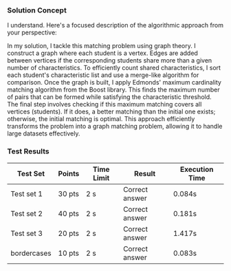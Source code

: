 ### Solution Concept

I understand. Here's a focused description of the algorithmic approach from your perspective:

In my solution, I tackle this matching problem using graph theory. I construct a graph where each student is a vertex. Edges are added between vertices if the corresponding students share more than a given number of characteristics. To efficiently count shared characteristics, I sort each student's characteristic list and use a merge-like algorithm for comparison. Once the graph is built, I apply Edmonds' maximum cardinality matching algorithm from the Boost library. This finds the maximum number of pairs that can be formed while satisfying the characteristic threshold. The final step involves checking if this maximum matching covers all vertices (students). If it does, a better matching than the initial one exists; otherwise, the initial matching is optimal. This approach efficiently transforms the problem into a graph matching problem, allowing it to handle large datasets effectively.

### Test Results


| Test Set     | Points | Time Limit | Result         | Execution Time |
|--------------|--------|------------|----------------|----------------|
| Test set 1   | 30 pts | 2 s        | Correct answer | 0.084s         |
| Test set 2   | 40 pts | 2 s        | Correct answer | 0.181s         |
| Test set 3   | 20 pts | 2 s        | Correct answer | 1.417s         |
| bordercases  | 10 pts | 2 s        | Correct answer | 0.083s         |